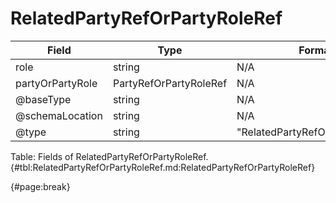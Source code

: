 <!--
    ATTENTION: This file was generated via gradle!
               Do NOT manually edit this file! Any such changes will be overwritten!
-->

# RelatedPartyRefOrPartyRoleRef

| Field | Type | Format | Required |
| ------- | ------- | ------- | --- |
| role | string | N/A | No |
| partyOrPartyRole | PartyRefOrPartyRoleRef | N/A | No |
| @baseType | string | N/A | No |
| @schemaLocation | string | N/A | No |
| @type | string | "RelatedPartyRefOrPartyRoleRef" | Yes |

Table: Fields of RelatedPartyRefOrPartyRoleRef. {#tbl:RelatedPartyRefOrPartyRoleRef.md:RelatedPartyRefOrPartyRoleRef}

{#page:break}
